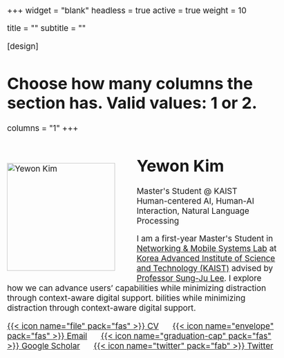 +++
widget = "blank"
headless = true
active = true
weight = 10

title = ""
subtitle = ""

[design]
  # Choose how many columns the section has. Valid values: 1 or 2.
  columns = "1"
+++

<style>

body{
  font-size: 14pt;
  margin-left: 12%;
  margin-right: 12%;
  /* margin-bottom: -100px; */
}

img {
    float: left;
    width:250px;
    margin-top: 50px;
    margin-right: 50px;
    margin-bottom: 10px
}

@media only screen and (max-width: 768px) {
 img {
   float: middle;
   width: 100%; 
 } 
 body {
  font-size: 12pt;
  /* text-align:center; */
  margin-left: 0%;
  margin-right: 0%;
 }
}

</style>

<img src="uploads/yewon.jpg" alt="Yewon Kim">

# **Yewon Kim**
Master's Student @ KAIST \
Human-centered AI, Human-AI Interaction, Natural Language Processing

I am a first-year Master's Student in <u>[Networking & Mobile Systems Lab](https://nmsl.kaist.ac.kr)</u> at <u>[Korea Advanced Institute of Science and Technology (KAIST)](https://www.kaist.ac.kr/en/)</u> advised by <u>[Professor Sung-Ju Lee](https://sites.google.com/site/wewantsj/)</u>. I explore how we can advance users’ capabilities while minimizing distraction through context-aware digital support. bilities while minimizing distraction through context-aware digital support. 

[{{< icon name="file" pack="fas" >}} CV](uploads/yewon-kim.pdf) &nbsp;&nbsp;&nbsp;&nbsp; [{{< icon name="envelope" pack="fas" >}} Email](mailto:yewon.e.kim@kaist.ac.kr) &nbsp;&nbsp;&nbsp;&nbsp; [{{< icon name="graduation-cap" pack="fas" >}} Google Scholar](https://scholar.google.com/citations?hl=en&user=JkSutBwAAAAJ) &nbsp;&nbsp;&nbsp;&nbsp; [{{< icon name="twitter" pack="fab" >}} Twitter](https://twitter.com/hai_yewon) 
